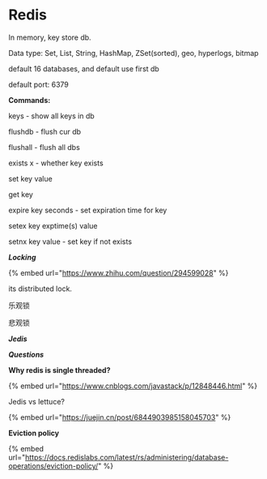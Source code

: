 # Redis

In memory, key store db.

Data type: Set, List, String, HashMap, ZSet\(sorted\), geo, hyperlogs, bitmap

default 16 databases, and default use first db

default port: 6379

**Commands:**

keys - show all keys in db

flushdb - flush cur db

flushall - flush all dbs

exists x - whether key exists

set key value

get key

expire key seconds - set expiration time for key

setex key exptime\(s\) value

setnx key value - set key if not exists



_**Locking**_

{% embed url="https://www.zhihu.com/question/294599028" %}

its distributed lock.

乐观锁

悲观锁



_**Jedis**_





_**Questions**_

**Why redis is single threaded?**

{% embed url="https://www.cnblogs.com/javastack/p/12848446.html" %}

Jedis vs lettuce?

{% embed url="https://juejin.cn/post/6844903985158045703" %}



**Eviction policy**

{% embed url="https://docs.redislabs.com/latest/rs/administering/database-operations/eviction-policy/" %}





